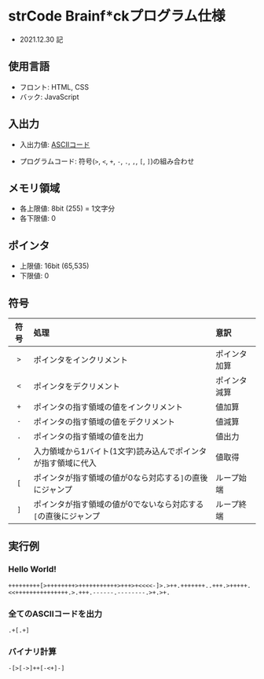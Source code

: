 # strCode Brainf*ckプログラム仕様

- 2021.12.30 記

## 使用言語

- フロント: HTML, CSS
- バック: JavaScript

## 入出力

- 入出力値: [ASCIIコード](https://www.k-cube.co.jp/wakaba/server/ascii_code.html)

- プログラムコード: 符号(`>`, `<`, `+`, `-`, `.`, `,`, `[`, `]`)の組み合わせ

## メモリ領域

- 各上限値: 8bit (255) = 1文字分
- 各下限値: 0

## ポインタ

- 上限値: 16bit (65,535)
- 下限値: 0

## 符号

|  符号 | 処理 | 意訳 |
| :--: | :-- | :-- |
| `>` | ポインタをインクリメント | ポインタ加算 |
| `<` | ポインタをデクリメント | ポインタ減算 |
| `+` | ポインタの指す領域の値をインクリメント | 値加算 |
| `-` | ポインタの指す領域の値をデクリメント | 値減算 |
| `.` | ポインタの指す領域の値を出力 | 値出力 |
| `,` | 入力領域から1バイト(1文字)読み込んでポインタが指す領域に代入 | 値取得 |
| `[` | ポインタが指す領域の値が0なら対応する`]`の直後にジャンプ | ループ始端 |
| `]` | ポインタが指す領域の値が0でないなら対応する`[`の直後にジャンプ | ループ終端 |

## 実行例

### Hello World!

```brainfuck
+++++++++[>++++++++>+++++++++++>+++>+<<<<-]>.>++.+++++++..+++.>+++++.<<+++++++++++++++.>.+++.------.--------.>+.>+.
```

### 全てのASCIIコードを出力

```brainfuck
.+[.+]
```

### バイナリ計算

```brainfuck
-[>[->]++[-<+]-]
```

